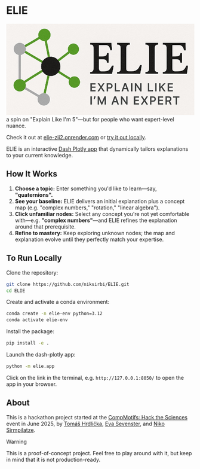 # ELIE

![alt text](logo.jpg)
a spin on "Explain Like I'm 5"—but for people who want expert-level nuance.

Check it out at [elie-zii2.onrender.com](https://elie-zii2.onrender.com/) or [try it out locally](#to-run-locally).

ELIE is an interactive [Dash Plotly app](https://dash.plotly.com/) that dynamically tailors explanations to your current knowledge.

## How It Works

1. **Choose a topic:** Enter something you'd like to learn—say, **"quaternions".**
2. **See your baseline:** ELIE delivers an initial explanation plus a concept map (e.g. "complex numbers," "rotation," "linear algebra").
3. **Click unfamiliar nodes:** Select any concept you're not yet comfortable with—e.g. **"complex numbers"**—and ELIE refines the explanation around that prerequisite.
4. **Refine to mastery:** Keep exploring unknown nodes; the map and explanation evolve until they perfectly match your expertise.

## To Run Locally

Clone the repository:
```bash
git clone https://github.com/niksirbi/ELIE.git
cd ELIE
```

Create and activate a conda environment:
```bash
conda create -n elie-env python=3.12
conda activate elie-env
```

Install the package:
```bash
pip install -e .
```

Launch the dash-plotly app:

```bash
python -m elie.app
```

Click on the link in the terminal, e.g. `http://127.0.0.1:8050/` to open the app in your browser.

## About

This is a hackathon project started at the [CompMotifs: Hack the Sciences](https://lu.ma/apsqlxlj?tk=jK3xrw) event in June 2025,
by [Tomáš Hrdlička](https://github.com/tomashrdlicka), [Eva Sevenster](https://github.com/eva-se), and [Niko Sirmpilatze](https://github.com/niksirbi).

> [!warning]
> This is a proof-of-concept project. Feel free to play around with it, but
> keep in mind that it is not production-ready.
